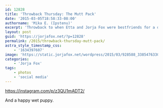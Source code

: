 ```yaml
---
id: 12828
title: 'Throwback Thursday: The Mutt Pack'
date: '2015-03-05T18:58:33-08:00'
authorname: 'Mika E. (Ipstenu)'
excerpt: 'Throwback to when Etta and Jorja Fox were bestfriends for a day and went stand up paddling.'
layout: post
guid: 'https://jorjafox.net/?p=12828'
permalink: /2015/throwback-thursday-mutt-pack/
astra_style_timestamp_css:
    - '1634397607'
image: 'https://static.jorjafox.net/wordpress/2015/03/928588_338547633012519_1123066931_n-2.jpg'
categories:
    - 'Jorja Fox'
tags:
    - photos
    - 'social media'
---
```


https://instagram.com/p/z3QU1mADT2/

And a happy wet puppy.
